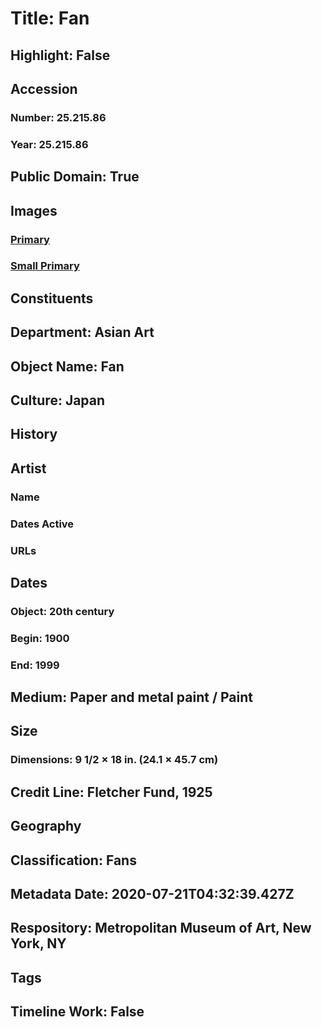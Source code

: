 # Title: Fan
## Highlight: False
## Accession
### Number: 25.215.86
### Year: 25.215.86
## Public Domain: True
## Images
### [Primary](https://images.metmuseum.org/CRDImages/as/original/62757.jpg)
### [Small Primary](https://images.metmuseum.org/CRDImages/as/web-large/62757.jpg)
## Constituents
## Department: Asian Art
## Object Name: Fan
## Culture: Japan
## History
## Artist
### Name
### Dates Active
### URLs
## Dates
### Object: 20th century
### Begin: 1900
### End: 1999
## Medium: Paper and metal paint / Paint
## Size
### Dimensions: 9 1/2 × 18 in. (24.1 × 45.7 cm)
## Credit Line: Fletcher Fund, 1925
## Geography
## Classification: Fans
## Metadata Date: 2020-07-21T04:32:39.427Z
## Respository: Metropolitan Museum of Art, New York, NY
## Tags
## Timeline Work: False
